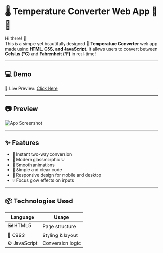 # 🌡️ Temperature Converter Web App 🧊🔥

Hi there! 👋  
This is a simple yet beautifully designed 🌈 **Temperature Converter** web app made using **HTML, CSS, and JavaScript**. It allows users to convert between **Celsius (°C)** and **Fahrenheit (°F)** in real-time!

---

## 💻 Demo

🎯 Live Preview: [Click Here](https://sudhanshu-101.github.io/temperature-converter-webapp/)

---

## 📷 Preview

![App Screenshot](Screenshort.png) <!-- Replace with your screenshot file -->

---

## ✨ Features

- 🔁 Instant two-way conversion
- 🎨 Modern glassmorphic UI
- 💫 Smooth animations
- 🧠 Simple and clean code
- 📱 Responsive design for mobile and desktop
- 💡 Focus glow effects on inputs

---

## 📦 Technologies Used

| Language | Usage |
|----------|--------|
| 🖼️ HTML5     | Page structure |
| 🎨 CSS3      | Styling & layout |
| ⚙️ JavaScript | Conversion logic |

